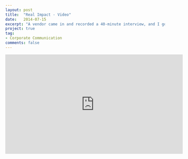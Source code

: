 ```yaml
---
layout: post
title:  "Real Impact - Video"
date:   2014-07-15
excerpt: "A vendor came in and recorded a 40-minute interview, and I got to piece together this script."
project: true
tag:
- Corporate Communication
comments: false
---
```


<div style="text-align: center"> <iframe width="560" height="315"src="https://drive.google.com/file/d/0Bw8Dw1D0tvR8OE54dE5ZN1RmRjQ/preview" frameborder="0"> </iframe> </div>
